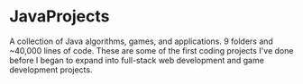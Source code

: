# JavaProjects
A collection of Java algorithms, games, and applications. 9 folders and ~40,000 lines of code.
These are some of the first coding projects I've done before I began to expand into full-stack web development and game development projects.
